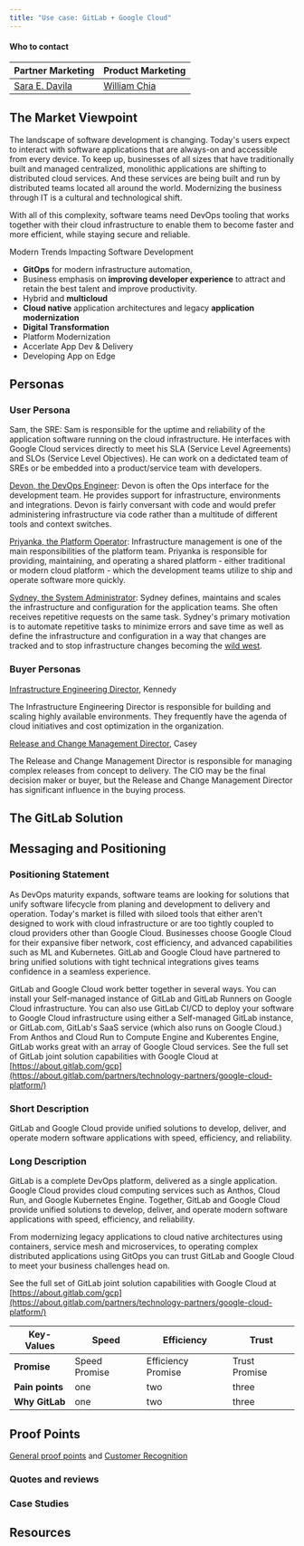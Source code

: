 ```yaml
---
title: "Use case: GitLab + Google Cloud"
---
```


#### Who to contact

| Partner Marketing | Product Marketing |
| ---- | --- |
| [Sara E. Davila](https://gitlab.com/saraedavila) | [William Chia](https://gitlab.com/williamchia) |

## The Market Viewpoint

The landscape of software development is changing. Today's users expect to interact with software applications that are always-on and accessible from every device. To keep up, businesses of all sizes that have traditionally built and managed centralized, monolithic applications are shifting to distributed cloud services. And these services are being built and run by distributed teams located all around the world. Modernizing the business through IT is a cultural and technological shift.

With all of this complexity, software teams need DevOps tooling that works together with their cloud infrastructure to enable them to become faster and more efficient, while staying secure and reliable.

Modern Trends Impacting Software Development

- **GitOps** for modern infrastructure automation,
- Business emphasis on **improving developer experience** to attract and retain the best talent and improve productivity.
- Hybrid and **multicloud**
- **Cloud native** application architectures and legacy **application modernization**
- **Digital Transformation**
- Platform Modernization
- Accerlate App Dev & Delivery
- Developing App on Edge

## Personas

### User Persona

Sam, the SRE: Sam is responsible for the uptime and reliability of the application software running on the cloud infrastructure. He interfaces with Google Cloud services directly to meet his SLA (Service Level Agreements) and SLOs (Service Level Objectives). He can work on a dedictated team of SREs or be embedded into a product/service team with developers.

[Devon, the DevOps Engineer](/handbook/product/personas/): Devon is often the Ops interface for the development team. He provides support for infrastructure, environments and integrations. Devon is fairly conversant with code and would prefer administering infrastructure via code rather than a multitude of different tools and context switches.

[Priyanka, the Platform Operator](/handbook/product/personas/#priyanka-platform-engineer):  Infrastructure management is one of the main responsibilities of the platform team. Priyanka is responsible for providing, maintaining, and operating a shared platform - either traditional or modern cloud platform - which the development teams utilize to ship and operate software more quickly.

[Sydney, the System Administrator](/handbook/product/personas/#sidney-systems-administrator): Sydney defines, maintains and scales the infrastructure and configuration for the application teams. She often receives repetitive requests on the same task. Sydney's primary motivation is to automate repetitive tasks to minimize errors and save time as well as define the infrastructure and configuration in a way that changes are tracked and to stop infrastructure changes becoming the [wild west](https://en.wikipedia.org/wiki/Cowboy_coding).

### Buyer Personas

[Infrastructure Engineering Director](/handbook/marketing/brand-and-product-marketing/product-and-solution-marketing/roles-personas/buyer-persona/), Kennedy

The Infrastructure Engineering Director is responsible for building and scaling highly available environments. They frequently have the agenda of cloud initiatives and cost optimization in the organization.

[Release and Change Management Director](/handbook/marketing/brand-and-product-marketing/product-and-solution-marketing/roles-personas/buyer-persona/), Casey

The Release and Change Management Director is responsible for managing complex releases from concept to delivery. The CIO may be the final decision maker or buyer, but the Release and Change Management Director has significant influence in the buying process.

## The GitLab Solution

## Messaging and Positioning

### Positioning Statement

As DevOps maturity expands, software teams are looking for solutions that unify software lifecycle from planing and development to delivery and operation. Today's market is filled with siloed tools that either aren't designed to work with cloud infrastructure or are too tightly coupled to cloud providers other than Google Cloud. Businesses choose Google Cloud for their expansive fiber network, cost efficiency, and advanced capabilities such as ML and Kubernetes. GitLab and Google Cloud have partnered to bring unified solutions with tight technical integrations gives teams confidence in a seamless experience.

GitLab and Google Cloud work better together in several ways. You can install your Self-managed instance of GitLab and GitLab Runners on Google Cloud infrastructure. You can also use GitLab CI/CD to deploy your software to Google Cloud infrastructure using either a Self-managed GitLab instance, or GitLab.com, GitLab's SaaS service (which also runs on Google Cloud.)  From Anthos and Cloud Run to Compute Engine and Kuberentes Engine, GitLab works great with an array of Google Cloud services. See the full set of GitLab joint solution capabilities with Google Cloud at [https://about.gitlab.com/gcp](https://about.gitlab.com/partners/technology-partners/google-cloud-platform/)

### Short Description

GitLab and Google Cloud provide unified solutions to develop, deliver, and operate modern software applications with speed, efficiency, and reliability.

### Long Description

GitLab is a complete DevOps platform, delivered as a single application. Google Cloud provides cloud computing services such as Anthos, Cloud Run, and Google Kubernetes Engine. Together, GitLab and Google Cloud provide unified solutions to develop, deliver, and operate modern software applications with speed, efficiency, and reliability.

From modernizing legacy applications to cloud native architectures using containers, service mesh and microservices, to operating complex distributed applications using GitOps you can trust GitLab and Google Cloud to meet your business challenges head on.

See the full set of GitLab joint solution capabilities with Google Cloud at [https://about.gitlab.com/gcp](https://about.gitlab.com/partners/technology-partners/google-cloud-platform/)

| **Key-Values** | **Speed** | **Efficiency** | **Trust** |
|--------------|----------------------------------------------------------|--------------|--------------|
| **Promise** | Speed Promise | Efficiency Promise | Trust Promise |
| **Pain points** | one | two | three |
| **Why GitLab** |  one | two| three |

## Proof Points

[General proof points](/handbook/sales/command-of-the-message/proof-points/) and [Customer Recognition](https://about.gitlab.com/customers/marketplace/)

### Quotes and reviews

### Case Studies

## Resources

